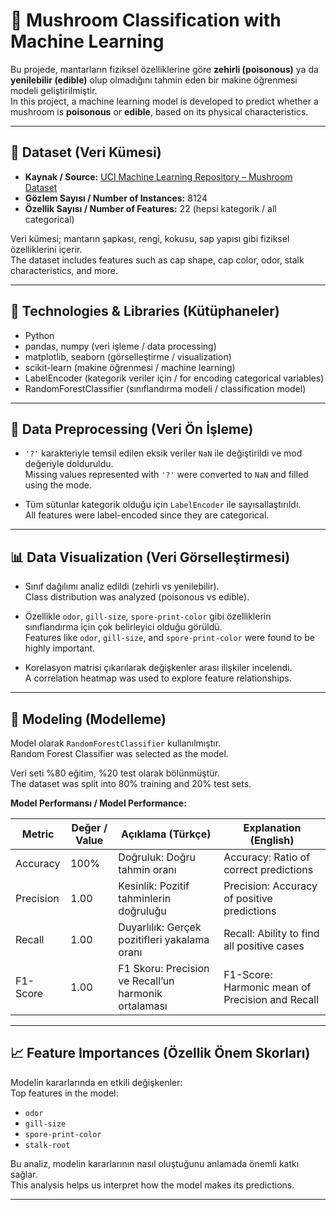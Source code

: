 # 🍄 Mushroom Classification with Machine Learning

Bu projede, mantarların fiziksel özelliklerine göre **zehirli (poisonous)** ya da **yenilebilir (edible)** olup olmadığını tahmin eden bir makine öğrenmesi modeli geliştirilmiştir.  
In this project, a machine learning model is developed to predict whether a mushroom is **poisonous** or **edible**, based on its physical characteristics.

---

## 📁 Dataset (Veri Kümesi)

- **Kaynak / Source:** [UCI Machine Learning Repository – Mushroom Dataset](https://archive.ics.uci.edu/ml/datasets/Mushroom)
- **Gözlem Sayısı / Number of Instances:** 8124
- **Özellik Sayısı / Number of Features:** 22 (hepsi kategorik / all categorical)

Veri kümesi; mantarın şapkası, rengi, kokusu, sap yapısı gibi fiziksel özelliklerini içerir.  
The dataset includes features such as cap shape, cap color, odor, stalk characteristics, and more.

---

## 🧪 Technologies & Libraries (Kütüphaneler)

- Python
- pandas, numpy (veri işleme / data processing)
- matplotlib, seaborn (görselleştirme / visualization)
- scikit-learn (makine öğrenmesi / machine learning)
- LabelEncoder (kategorik veriler için / for encoding categorical variables)
- RandomForestClassifier (sınıflandırma modeli / classification model)

---

## 🔎 Data Preprocessing (Veri Ön İşleme)

- `'?'` karakteriyle temsil edilen eksik veriler `NaN` ile değiştirildi ve mod değeriyle dolduruldu.  
  Missing values represented with `'?'` were converted to `NaN` and filled using the mode.

- Tüm sütunlar kategorik olduğu için `LabelEncoder` ile sayısallaştırıldı.  
  All features were label-encoded since they are categorical.

---

## 📊 Data Visualization (Veri Görselleştirmesi)

- Sınıf dağılımı analiz edildi (zehirli vs yenilebilir).  
  Class distribution was analyzed (poisonous vs edible).

- Özellikle `odor`, `gill-size`, `spore-print-color` gibi özelliklerin sınıflandırma için çok belirleyici olduğu görüldü.  
  Features like `odor`, `gill-size`, and `spore-print-color` were found to be highly important.

- Korelasyon matrisi çıkarılarak değişkenler arası ilişkiler incelendi.  
  A correlation heatmap was used to explore feature relationships.

---

## 🤖 Modeling (Modelleme)

Model olarak `RandomForestClassifier` kullanılmıştır.  
Random Forest Classifier was selected as the model.

Veri seti %80 eğitim, %20 test olarak bölünmüştür.  
The dataset was split into 80% training and 20% test sets.

**Model Performansı / Model Performance:**

| Metric        | Değer / Value | Açıklama (Türkçe)                  | Explanation (English)                  |
|---------------|---------------|----------------------------------|--------------------------------------|
| Accuracy      | 100%          | Doğruluk: Doğru tahmin oranı     | Accuracy: Ratio of correct predictions |
| Precision     | 1.00          | Kesinlik: Pozitif tahminlerin doğruluğu | Precision: Accuracy of positive predictions |
| Recall        | 1.00          | Duyarlılık: Gerçek pozitifleri yakalama oranı | Recall: Ability to find all positive cases |
| F1-Score      | 1.00          | F1 Skoru: Precision ve Recall’un harmonik ortalaması | F1-Score: Harmonic mean of Precision and Recall |

---

## 📈 Feature Importances (Özellik Önem Skorları)

Modelin kararlarında en etkili değişkenler:  
Top features in the model:

- `odor`
- `gill-size`
- `spore-print-color`
- `stalk-root`

Bu analiz, modelin kararlarının nasıl oluştuğunu anlamada önemli katkı sağlar.  
This analysis helps us interpret how the model makes its predictions.

---
